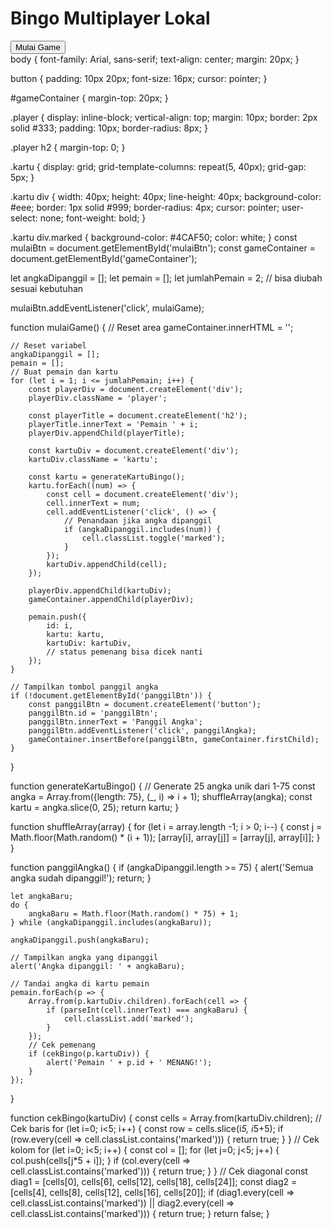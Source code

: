 <!DOCTYPE html>
<html lang="id">
<head>
    <meta charset="UTF-8" />
    <title>Bingo Multiplayer Lokal</title>
    <link rel="stylesheet" href="style.css" />
</head>
<body>
    <h1>Bingo Multiplayer Lokal</h1>
    <button id="mulaiBtn">Mulai Game</button>
    <div id="gameContainer"></div>
    <script src="script.js"></script>
</body>
</html>
body {
    font-family: Arial, sans-serif;
    text-align: center;
    margin: 20px;
}

button {
    padding: 10px 20px;
    font-size: 16px;
    cursor: pointer;
}

#gameContainer {
    margin-top: 20px;
}

.player {
    display: inline-block;
    vertical-align: top;
    margin: 10px;
    border: 2px solid #333;
    padding: 10px;
    border-radius: 8px;
}

.player h2 {
    margin-top: 0;
}

.kartu {
    display: grid;
    grid-template-columns: repeat(5, 40px);
    grid-gap: 5px;
}

.kartu div {
    width: 40px;
    height: 40px;
    line-height: 40px;
    background-color: #eee;
    border: 1px solid #999;
    border-radius: 4px;
    cursor: pointer;
    user-select: none;
    font-weight: bold;
}

.kartu div.marked {
    background-color: #4CAF50;
    color: white;
}
const mulaiBtn = document.getElementById('mulaiBtn');
const gameContainer = document.getElementById('gameContainer');

let angkaDipanggil = [];
let pemain = [];
let jumlahPemain = 2; // bisa diubah sesuai kebutuhan

mulaiBtn.addEventListener('click', mulaiGame);

function mulaiGame() {
    // Reset area
    gameContainer.innerHTML = '';

    // Reset variabel
    angkaDipanggil = [];
    pemain = [];
    // Buat pemain dan kartu
    for (let i = 1; i <= jumlahPemain; i++) {
        const playerDiv = document.createElement('div');
        playerDiv.className = 'player';

        const playerTitle = document.createElement('h2');
        playerTitle.innerText = 'Pemain ' + i;
        playerDiv.appendChild(playerTitle);

        const kartuDiv = document.createElement('div');
        kartuDiv.className = 'kartu';

        const kartu = generateKartuBingo();
        kartu.forEach((num) => {
            const cell = document.createElement('div');
            cell.innerText = num;
            cell.addEventListener('click', () => {
                // Penandaan jika angka dipanggil
                if (angkaDipanggil.includes(num)) {
                    cell.classList.toggle('marked');
                }
            });
            kartuDiv.appendChild(cell);
        });

        playerDiv.appendChild(kartuDiv);
        gameContainer.appendChild(playerDiv);

        pemain.push({
            id: i,
            kartu: kartu,
            kartuDiv: kartuDiv,
            // status pemenang bisa dicek nanti
        });
    }

    // Tampilkan tombol panggil angka
    if (!document.getElementById('panggilBtn')) {
        const panggilBtn = document.createElement('button');
        panggilBtn.id = 'panggilBtn';
        panggilBtn.innerText = 'Panggil Angka';
        panggilBtn.addEventListener('click', panggilAngka);
        gameContainer.insertBefore(panggilBtn, gameContainer.firstChild);
    }
}

function generateKartuBingo() {
    // Generate 25 angka unik dari 1-75
    const angka = Array.from({length: 75}, (_, i) => i + 1);
    shuffleArray(angka);
    const kartu = angka.slice(0, 25);
    return kartu;
}

function shuffleArray(array) {
    for (let i = array.length -1; i > 0; i--) {
        const j = Math.floor(Math.random() * (i + 1));
        [array[i], array[j]] = [array[j], array[i]];
    }
}

function panggilAngka() {
    if (angkaDipanggil.length >= 75) {
        alert('Semua angka sudah dipanggil!');
        return;
    }

    let angkaBaru;
    do {
        angkaBaru = Math.floor(Math.random() * 75) + 1;
    } while (angkaDipanggil.includes(angkaBaru));

    angkaDipanggil.push(angkaBaru);

    // Tampilkan angka yang dipanggil
    alert('Angka dipanggil: ' + angkaBaru);

    // Tandai angka di kartu pemain
    pemain.forEach(p => {
        Array.from(p.kartuDiv.children).forEach(cell => {
            if (parseInt(cell.innerText) === angkaBaru) {
                cell.classList.add('marked');
            }
        });
        // Cek pemenang
        if (cekBingo(p.kartuDiv)) {
            alert('Pemain ' + p.id + ' MENANG!');
        }
    });
}

function cekBingo(kartuDiv) {
    const cells = Array.from(kartuDiv.children);
    // Cek baris
    for (let i=0; i<5; i++) {
        const row = cells.slice(i*5, i*5+5);
        if (row.every(cell => cell.classList.contains('marked'))) {
            return true;
        }
    }
    // Cek kolom
    for (let i=0; i<5; i++) {
        const col = [];
        for (let j=0; j<5; j++) {
            col.push(cells[j*5 + i]);
        }
        if (col.every(cell => cell.classList.contains('marked'))) {
            return true;
        }
    }
    // Cek diagonal
    const diag1 = [cells[0], cells[6], cells[12], cells[18], cells[24]];
    const diag2 = [cells[4], cells[8], cells[12], cells[16], cells[20]];
    if (diag1.every(cell => cell.classList.contains('marked')) || diag2.every(cell => cell.classList.contains('marked'))) {
        return true;
    }
    return false;
}
